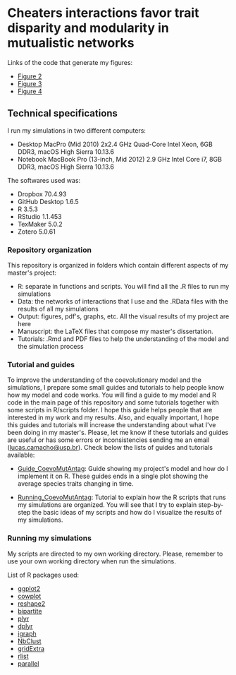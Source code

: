 # Cheaters interactions favor trait disparity and modularity in mutualistic networks

Links of the code that generate my figures:

- [Figure 2](https://github.com/lucascamacho/coevo_mut_antag/blob/master/R/scripts/Empirical_Antprob(0-10)_Figure2.R)
- [Figure 3](https://github.com/lucascamacho/coevo_mut_antag/blob/master/R/scripts/Empirical_CentralAntprob_Figure3.R)
- [Figure 4](https://github.com/lucascamacho/coevo_mut_antag/blob/master/R/scripts/Empirical_ForbLinks_Antprob_Figure4.R)

## Technical specifications

I run my simulations in two different computers:
- Desktop MacPro (Mid 2010) 2x2.4 GHz Quad-Core Intel Xeon, 6GB DDR3, macOS High Sierra 10.13.6
- Notebook MacBook Pro (13-inch, Mid 2012) 2.9 GHz Intel Core i7, 8GB DDR3, macOS High Sierra 10.13.6

The softwares used was:
- Dropbox 70.4.93
- GitHub Desktop 1.6.5
- R 3.5.3
- RStudio 1.1.453
- TexMaker 5.0.2
- Zotero 5.0.61


### Repository organization

This repository is organized in folders which contain different aspects of my master's project:

- R: separate in functions and scripts. You will find all the .R files to run my simulations
- Data: the networks of interactions that I use and the .RData files with the results of all my simulations
- Output: figures, pdf's, graphs, etc. All the visual results of my project are here
- Manuscript: the LaTeX files that compose my master's dissertation.
- Tutorials: .Rmd and PDF files to help the understanding of the model and the simulation process

### Tutorial and guides

To improve the understanding of the coevolutionary model and the simulations, I prepare some small guides and tutorials to help people know how my model and code works. You
will find a guide to my model and R code in the main page of this repository and some tutorials together with some scripts in R/scripts folder. I hope this guide helps people
that are interested in my work and my results. Also, and equally important, I hope this guides and tutorials will increase the understanding about what I've been doing in my master's.
Please, let me know if these tutorials and guides are useful or has some errors or inconsistencies sending me an email (lucas.camacho@usp.br). Check below the lists of
guides and tutorials available:

- [Guide_CoevoMutAntag](https://github.com/lucascamacho/coevo_mut_antag/blob/master/tutorials/Guide_CoevoMutAntag.pdf): Guide showing my project's model and how do
I implement it on R. These guides ends in a single plot showing the average species traits changing in time.

- [Running_CoevoMutAntag](https://github.com/lucascamacho/coevo_mut_antag/blob/master/tutorials/Running_CoevoMutAntag.pdf): Tutorial to explain how the
R scripts that runs my simulations are organized. You will see that I try to explain step-by-step the basic ideas of my scripts and how do I visualize the results of my simulations.


### Running my simulations

My scripts are directed to my own working directory. Please, remember to use your own working directory when run the simulations.

List of R packages used:
- [ggplot2](https://ggplot2.tidyverse.org)
- [cowplot](https://cran.r-project.org/web/packages/cowplot/vignettes/introduction.html)
- [reshape2](https://cran.r-project.org/web/packages/reshape2/index.html)
- [bipartite](https://cran.r-project.org/web/packages/bipartite/index.html)
- [plyr](https://www.rdocumentation.org/packages/plyr/versions/1.8.4)
- [dplyr](https://dplyr.tidyverse.org/)
- [igraph](https://igraph.org/)
- [NbClust](https://www.rdocumentation.org/packages/NbClust/versions/3.0/topics/NbClust)
- [gridExtra](https://cran.r-project.org/web/packages/gridExtra/index.html)
- [rlist](https://cran.r-project.org/web/packages/list/list.pdf)
- [parallel](https://www.rdocumentation.org/packages/parallel/versions/3.6.2)
